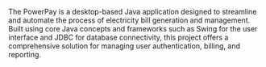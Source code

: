 The PowerPay is a desktop-based Java application designed to streamline and automate the process of electricity bill generation and management. Built using core Java concepts and frameworks such as Swing for the user interface and JDBC for database connectivity, this project offers a comprehensive solution for managing user authentication, billing, and reporting.
